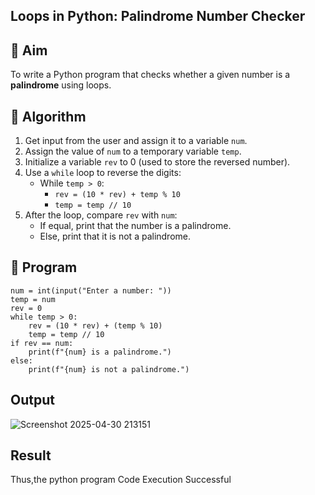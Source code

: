 ## Loops in Python: Palindrome Number Checker

## 🎯 Aim
To write a Python program that checks whether a given number is a **palindrome** using loops.

## 🧠 Algorithm
1. Get input from the user and assign it to a variable `num`.
2. Assign the value of `num` to a temporary variable `temp`.
3. Initialize a variable `rev` to 0 (used to store the reversed number).
4. Use a `while` loop to reverse the digits:
   - While `temp > 0`:
     - `rev = (10 * rev) + temp % 10`
     - `temp = temp // 10`
5. After the loop, compare `rev` with `num`:
   - If equal, print that the number is a palindrome.
   - Else, print that it is not a palindrome.

## 🧾 Program
```
num = int(input("Enter a number: "))
temp = num
rev = 0
while temp > 0:
    rev = (10 * rev) + (temp % 10)
    temp = temp // 10
if rev == num:
    print(f"{num} is a palindrome.")
else:
    print(f"{num} is not a palindrome.")
```
## Output
![Screenshot 2025-04-30 213151](https://github.com/user-attachments/assets/e0837f80-44d5-470f-b27a-f14e07c8da6d)
## Result
Thus,the python program Code Execution Successful
